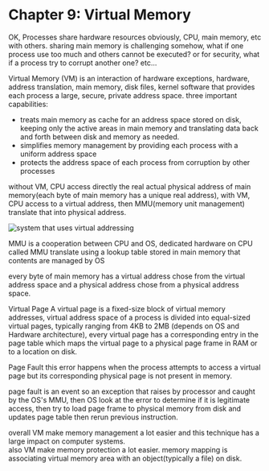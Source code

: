 # Chapter 9: Virtual Memory


OK, Processes share hardware resources obviously, CPU, main memory, etc with others.
sharing main memory is challenging somehow, what if one process use too much and others cannot be executed? or for security, what if a process try to corrupt another one? etc...

Virtual Memory (VM)
is an interaction of hardware exceptions, hardware, address translation, main memory, disk files, kernel software that provides each process a large, secure, private address space.
three important capabilities:
- treats main memory as cache for an address space stored on disk, keeping only the active areas in main memory and translating data back and forth between disk and memory as needed.
- simplifies memory management by providing each process with a uniform address space
- protects the address space of each process from corruption by other processes

without VM, CPU access directly the real actual physical address of main memory(each byte of main memory has a unique real address), with VM, CPU access to a virtual address, then MMU(memory unit management) translate that into physical address.

![system that uses virtual addressing](mmu1.gif)

MMU is a cooperation between CPU and OS, dedicated hardware on CPU called MMU translate using a lookup table stored in main memory that contents are managed by OS

every byte of main memory has a virtual address chose from the virtual address space and a physical address chose from a physical address space.

Virtual Page
A virtual page is a fixed-size block of virtual memory addresses, virtual address space of a process is divided into equal-sized virtual pages, typically ranging from 4KB to 2MB (depends on OS and Hardware architecture), every virtual page has a corresponding entry in the page table which maps the virtual page to a physical page frame in RAM or to a location on disk.

Page Fault
this error happens when the process attempts to access a virtual page but its corresponding physical page is not present in memory.

page fault is an event so an exception that raises by processor and caught by the OS's MMU, then OS look at the error to determine if it is legitimate access, then try to load page frame to physical memory from disk and updates page table then rerun previous instruction.

overall VM make memory management a lot easier and this technique has a large impact on computer systems.  
also VM make memory protection a lot easier.
memory mapping is associating virtual memory area with an object(typically a file) on disk.

